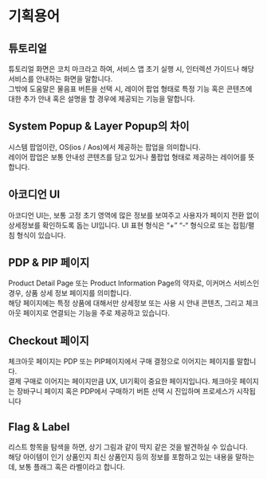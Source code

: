 # 기획용어

## 튜토리얼

튜토리얼 화면은 코치 마크라고 하여, 서비스 앱 초기 실행 시, 인터렉션 가이드나 해당 서비스를 안내하는 화면을 말합니다.  
그밖에 도움말은 물음표 버튼을 선택 시, 레이어 팝업 형태로 특정 기능 혹은 콘텐츠에 대한 추가 안내 혹은 설명을 할 경우에 제공되는 기능을 말합니다.

## System Popup & Layer Popup의 차이

시스템 팝업이란, OS(ios / Aos)에서 제공하는 팝업을 의미합니다.  
레이어 팝업은 보통 안내성 콘텐츠를 담고 있거나 풀팝업 형태로 제공하는 레이어를 뜻합니다.

## 아코디언 UI

아코디언 UI는, 보통 고정 초기 영역에 많은 정보를 보여주고 사용자가 페이지 전환 없이 상세정보를 확인하도록 돕는 UI입니다.
UI 표현 형식은 “+” “-“ 형식으로 또는 접힘/펼침 형식이 있습니다.

## PDP & PIP 페이지

Product Detail Page 또는 Product Information Page의 약자로, 이커머스 서비스인 경우, 상품 상세 정보 페이지를 의미합니다.  
해당 페이지에는 특정 상품에 대해서만 상세정보 또는 사용 시 안내 콘텐츠, 그리고 체크아웃 페이지로 연결되는 기능을 주로 제공하고 있습니다.

## Checkout 페이지

체크아웃 페이지는 PDP 또는 PIP페이지에서 구매 결정으로 이어지는 페이지를 말합니다.  
결제 구매로 이어지는 페이지만큼 UX, UI기획이 중요한 페이지입니다.
체크아웃 페이지는 장바구니 페이지 혹은 PDP에서 구매하기 버튼 선택 시 진입하며 프로세스가 시작됩니다

## Flag & Label

리스트 항목을 탐색을 하면, 상기 그림과 같이 딱지 같은 것을 발견하실 수 있습니다.  
해당 아이템이 인기 상품인지 최신 상품인지 등의 정보를 포함하고 있는 내용을 말하는데, 보통 플래그 혹은 라벨이라고 합니다.
